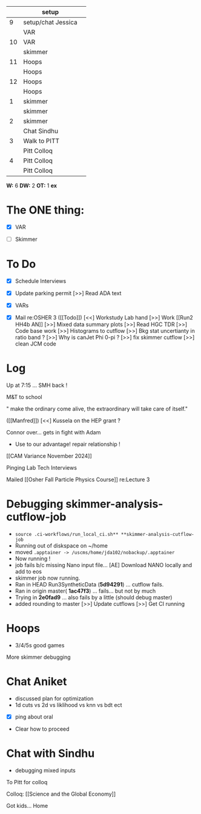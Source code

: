 
|     | setup              |     |
| --- | ------------------ | --- |
| 9   | setup/chat Jessica |     |
|     | VAR                |     |
| 10  | VAR                |     |
|     | skimmer            |     |
| 11  | Hoops              |     |
|     | Hoops              |     |
| 12  | Hoops              |     |
|     | Hoops              |     |
| 1   | skimmer            |     |
|     | skimmer            |     |
| 2   | skimmer            |     |
|     | Chat Sindhu        |     |
| 3   | Walk to PITT       |     |
|     | Pitt Colloq        |     |
| 4   | Pitt Colloq        |     |
|     | Pitt Colloq        |     |

**W:** 6 
**DW:** 2
**OT:** 1
**ex**
# The ONE thing: 
- [x] VAR
- [ ] Skimmer


# To Do
- [x] Schedule Interviews
- [x] Update parking permit
[>>] Read ADA text
- [x] VARs
- [x] Mail re:OSHER 3
([[Todo]]) [<<] Workstudy Lab hand
[>>]  Work [[Run2 HH4b AN]]
	  [>>] Mixed data summary plots
 [>>] Read HGC TDR
 [>>] Code base work
	[>>] Histograms to cutflow
	[>>] Bkg stat uncertianty in ratio band ?
	[>>] Why is canJet Phi 0-pi ?
	[>>] fix skimmer cutflow
	[>>] clean JCM code


# Log


Up at 7:15 ... SMH back ! 

M&T to school 

" make the ordinary come alive, the extraordinary will take care of itself."

([[Manfred]]) [<<] Kussela on the HEP grant ?

Connor over... gets in fight with Adam
- Use to our advantage! repair relationship ! 

[[CAM Variance November 2024]]

Pinging Lab Tech Interviews

Mailed [[Osher Fall Particle Physics Course]] re:Lecture 3

# Debugging skimmer-analysis-cutflow-job
- `source .ci-workflows/run_local_ci.sh** **skimmer-analysis-cutflow-job`
- Running out of diskspace on ~/home
- moved `.apptainer -> /uscms/home/jda102/nobackup/.apptainer`
- Now running ! 
- job fails b/c missing Nano input file... 
 [AE] Download NANO locally and add to eos
- skimmer job now running. 
- Ran in HEAD Run3SyntheticData (**5d94291**) ... cutflow fails.
- Ran in origin master( **1ac47f3**) ... fails... but not by much 
- Trying in **2e0fad9** ... also fails by a little (should debug master)
- added rounding to master
 [>>] Update cutflows
 [>>] Get CI running
# Hoops 
- 3/4/5s good games

More skimmer debugging

# Chat Aniket
- discussed plan for optimization
- 1d cuts vs 2d vs liklihood vs knn vs bdt ect
- [x] ping about oral
- Clear how to proceed

# Chat with Sindhu 
- debugging mixed inputs


To Pitt for colloq

Colloq: [[Science and the Global Economy]]

Got kids... Home

